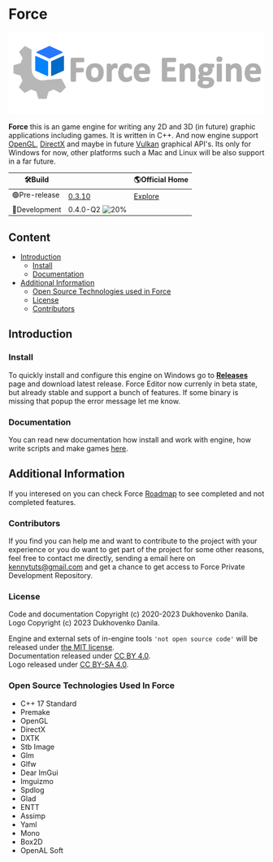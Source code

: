 # Force

![image](.github/ForceHome.png)

**Force** this is an game engine for writing any 2D and 3D (in future) graphic applications including games. It is written in C++.
And now engine support [OpenGL](https://www.khronos.org/opengl/), [DirectX](https://en.wikipedia.org/wiki/DirectX) and maybe in future
[Vulkan](https://www.khronos.org/vulkan/) graphical API's.  Its only for Windows for now, other platforms such a Mac and Linux will be also
support in a far future.

| :hammer_and_wrench:**Build**     |            | :earth_americas:**Official Home**                           |
|----------------------------------|------------| ---------------------------------------------------------- |
| :green_circle:Pre-release        | [0.3.10](https://github.com/KennyProgrammer/Force/releases) | [Explore](https://danil-dukhovenko.gitbook.io/force/) |
| :red_circle:Development          | 0.4.0-Q2 ![20%](https://progress-bar.dev/20) |

## Content
* [Introduction](#introduction)
  * [Install](#install)
  * [Documentation](#documentation)
* [Additional Information](#additional-information)
  * [Open Source Technologies used in Force](#open-source-technologies-used-in-force)
  * [License](#license)
  * [Contributors](#contributors)

## Introduction
### Install

To quickly install and configure this engine on Windows go to [**Releases**](https://github.com/KennyProgrammer/Force/releases) page and download 
latest release. Force Editor now currenly in beta state, but already stable and support a bunch of features. If some binary is missing that popup the error message let me know.

### Documentation
You can read new documentation how install and work with engine, how write scripts and make games [here](https://danil-dukhovenko.gitbook.io/force/).

## Additional Information

If you interesed on you can check Force [Roadmap](.github/Force-RoadMap.md) to see completed and not completed features.

### Contributors

If you find you can help me and want to contribute to the project with your experience or you do want to get part of the project for some other
reasons, feel free to contact me directly, sending a email here on kennytuts@gmail.com and get a chance to get access to Force Private Development Repository.

### License

Code and documentation Copyright (c) 2020-2023 Dukhovenko Danila.\
Logo Copyright (c) 2023 Dukhovenko Danila.

Engine and external sets of in-engine tools `'not open source code'` will be released under [the MIT license](./).\
Documentation released under [CC BY 4.0](https://creativecommons.org/licenses/by/4.0/).\
Logo released under [CC BY-SA 4.0](https://creativecommons.org/licenses/by-sa/4.0/).

### Open Source Technologies Used In Force

* C++ 17 Standard
* Premake
* OpenGL
* DirectX
* DXTK
* Stb Image
* Glm
* Glfw
* Dear ImGui
* Imguizmo
* Spdlog
* Glad
* ENTT
* Assimp
* Yaml
* Mono
* Box2D
* OpenAL Soft
